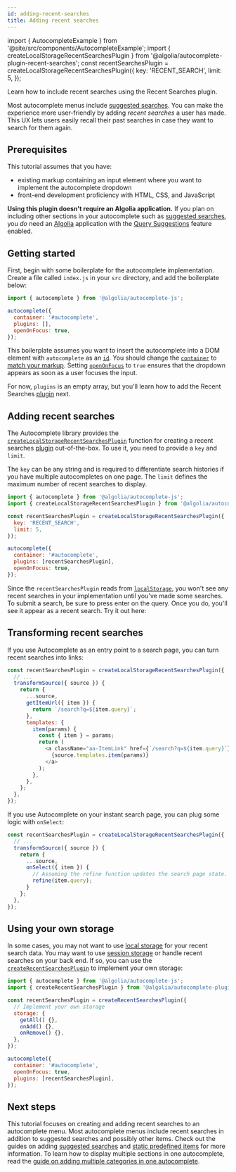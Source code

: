 ```yaml
---
id: adding-recent-searches
title: Adding recent searches
---
```

import { AutocompleteExample } from '@site/src/components/AutocompleteExample';
import { createLocalStorageRecentSearchesPlugin } from '@algolia/autocomplete-plugin-recent-searches';
const recentSearchesPlugin = createLocalStorageRecentSearchesPlugin({
  key: 'RECENT_SEARCH',
  limit: 5,
});

Learn how to include recent searches using the Recent Searches plugin.

Most autocomplete menus include [suggested searches](adding-suggested-searches). You can make the experience more user-friendly by adding *recent searches* a user has made. This UX lets users easily recall their past searches in case they want to search for them again.

## Prerequisites

This tutorial assumes that you have:
- existing markup containing an input element where you want to implement the autocomplete dropdown
- front-end development proficiency with HTML, CSS, and JavaScript

**Using this plugin doesn't require an Algolia application.** If you plan on including other sections in your autocomplete such as [suggested searches](adding-suggested-searches), you _do_ need an [Algolia](https://www.algolia.com/) application with the [Query Suggestions](https://www.algolia.com/doc/guides/building-search-ui/ui-and-ux-patterns/query-suggestions/js/) feature enabled.

## Getting started

First, begin with some boilerplate for the autocomplete implementation. Create a file called `index.js` in your `src` directory, and add the boilerplate below:

```js title="index.js"
import { autocomplete } from '@algolia/autocomplete-js';

autocomplete({
  container: '#autocomplete',
  plugins: [],
  openOnFocus: true,
});
```

This boilerplate assumes you want to insert the autocomplete into a DOM element with `autocomplete` as an [`id`](https://developer.mozilla.org/en-US/docs/Web/HTML/Global_attributes/id). You should change the [`container`](autocomplete-js/#container) to [match your markup](basic-options). Setting [`openOnFocus`](autocomplete-js/#openonfocus) to `true` ensures that the dropdown appears as soon as a user focuses the input.

For now, `plugins` is an empty array, but you'll learn how to add the Recent Searches [plugin](plugins) next.

## Adding recent searches

The  Autocomplete library provides the [`createLocalStorageRecentSearchesPlugin`](createlocalstoragerecentsearchesplugin) function for creating a recent searches [plugin](plugins) out-of-the-box. To use it, you need to provide a `key` and `limit`.

The `key` can be any string and is required to differentiate search histories if you have multiple autocompletes on one page. The `limit` defines the maximum number of recent searches to display.

```js title="index.js"
import { autocomplete } from '@algolia/autocomplete-js';
import { createLocalStorageRecentSearchesPlugin } from '@algolia/autocomplete-plugin-recent-searches';

const recentSearchesPlugin = createLocalStorageRecentSearchesPlugin({
  key: 'RECENT_SEARCH',
  limit: 5,
});

autocomplete({
  container: '#autocomplete',
  plugins: [recentSearchesPlugin],
  openOnFocus: true,
});
```

Since the `recentSearchesPlugin` reads from [`localStorage`](https://developer.mozilla.org/en-US/docs/Web/API/Window/localStorage), you won't see any recent searches in your implementation until you've made some searches. To submit a search, be sure to press enter on the query. Once you do, you'll see it appear as a recent search. Try it out here:

<AutocompleteExample
  plugins={[recentSearchesPlugin]}
  openOnFocus={true}
/>

## Transforming recent searches

If you use Autocomplete as an entry point to a search page, you can turn recent searches into links:

```js
const recentSearchesPlugin = createLocalStorageRecentSearchesPlugin({
  // ...
  transformSource({ source }) {
    return {
      ...source,
      getItemUrl({ item }) {
        return `/search?q=${item.query}`;
      },
      templates: {
        item(params) {
          const { item } = params;
          return (
            <a className="aa-ItemLink" href={`/search?q=${item.query}`}>
              {source.templates.item(params)}
            </a>
          );
        },
      },
    };
  },
});
```

If you use Autocomplete on your instant search page, you can plug some logic with `onSelect`:

```js
const recentSearchesPlugin = createLocalStorageRecentSearchesPlugin({
  // ...
  transformSource({ source }) {
    return {
      ...source,
      onSelect({ item }) {
        // Assuming the refine function updates the search page state.
        refine(item.query);
      }
    };
  },
});
```

## Using your own storage

In some cases, you may not want to use [local storage](https://developer.mozilla.org/en-US/docs/Web/API/Window/localStorage) for your recent search data. You may want to use [session storage](https://developer.mozilla.org/en-US/docs/Web/API/Window/sessionStorage) or handle recent searches on your back end. If so, you can use the [`createRecentSearchesPlugin`](createRecentSearchesPlugin) to implement your own storage:

```js title="index.js"
import { autocomplete } from '@algolia/autocomplete-js';
import { createRecentSearchesPlugin } from '@algolia/autocomplete-plugin-recent-searches';

const recentSearchesPlugin = createRecentSearchesPlugin({
  // Implement your own storage
  storage: {
    getAll() {},
    onAdd() {},
    onRemove() {},
  },
});

autocomplete({
  container: '#autocomplete',
  openOnFocus: true,
  plugins: [recentSearchesPlugin],
});
```

## Next steps

This tutorial focuses on creating and adding recent searches to an autocomplete menu. Most autocomplete menus include recent searches in addition to suggested searches and possibly other items. Check out the guides on adding [suggested searches](adding-suggested-searches) and [static predefined items](sources#using-static-sources) for more information. To learn how to display multiple sections in one autocomplete, read the [guide on adding multiple categories in one autocomplete](including-multiple-result-types).
